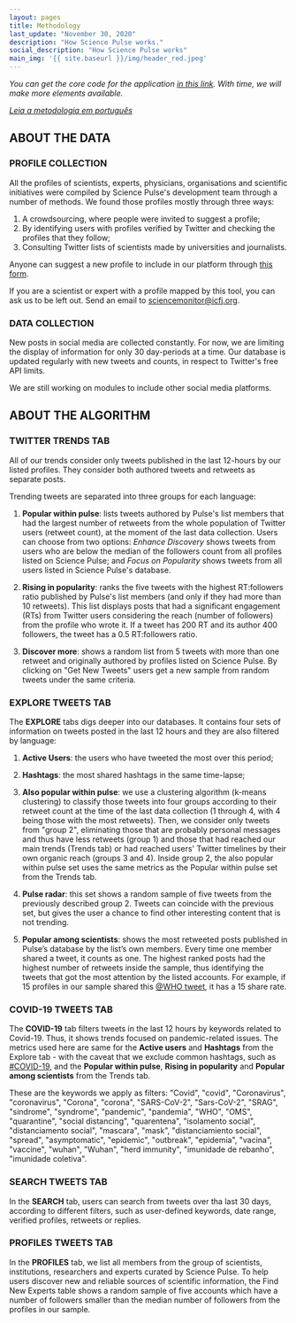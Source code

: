 ```yaml
---
layout: pages
title: Methodology
last_update: "November 30, 2020"
description: "How Science Pulse works."
social_description: "How Science Pulse works"
main_img: '{{ site.baseurl }}/img/header_red.jpeg'
---
```


_You can get the core code for the application [in this link](https://github.com/voltdatalab/science-pulse-public). With time, we will make more elements available._

_[Leia a metodologia em português](metodologia)_

## ABOUT THE DATA

### PROFILE COLLECTION

All the profiles of scientists, experts, physicians, organisations and scientific initiatives were compiled by Science Pulse's development team through a number of methods. We found those profiles mostly through three ways:

1. A crowdsourcing, where people were invited to suggest a profile;
2. By identifying users with profiles verified by Twitter and checking the profiles that they follow;
3. Consulting Twitter lists of scientists made by universities and journalists.

Anyone can suggest a new profile to include in our platform through [this form](https://forms.gle/KHufKHzJxJVdsD7s8).

If you are a scientist or expert with a profile mapped by this tool, you can ask us to be left out. Send an email to [sciencemonitor@icfj.org](mailto:sciencemonitor@icfj.org).

### DATA COLLECTION

New posts in social media are collected constantly. For now, we are limiting the display of information for only 30 day-periods at a time. Our database is updated regularly with new tweets and counts, in respect to Twitter's free API limits.

We are still working on modules to include other social media platforms.

## ABOUT THE ALGORITHM

### TWITTER TRENDS TAB

All of our trends consider only tweets published in the last 12-hours by our listed profiles. They consider both authored tweets and retweets as separate posts.

Trending tweets are separated into three groups for each language:

1. **Popular within pulse**: lists tweets authored by Pulse's list members that had the largest number of retweets from the whole population of Twitter users (retweet count), at the moment of the last data collection. Users can choose from two options: *Enhance Discovery* shows tweets from users who are below the median of the followers count from all profiles listed on Science Pulse; and *Focus on Popularity* shows tweets from all users listed in Science Pulse's database.

2. **Rising in popularity**: ranks the five tweets with the highest RT:followers ratio published by Pulse's list members (and only if they had more than 10 retweets). This list displays posts that had a significant engagement (RTs) from Twitter users considering the reach (number of followers) from the profile who wrote it. If a tweet has 200 RT and its author 400 followers, the tweet has a 0.5 RT:followers ratio.

3. **Discover more**: shows a random list from 5 tweets with more than one retweet and originally authored by profiles listed on Science Pulse. By clicking on "Get New Tweets" users get a new sample from random tweets under the same criteria.

### EXPLORE TWEETS TAB

The **EXPLORE** tabs digs deeper into our databases. It contains four sets of information on tweets posted in the last 12 hours and they are also filtered by language:

1. **Active Users**: the users who have tweeted the most over this period;

2. **Hashtags**: the most shared hashtags in the same time-lapse;

3. **Also popular within pulse**: we use a clustering algorithm (k-means clustering) to classify those tweets into four groups according to their retweet count at the time of the last data collection (1 through 4, with 4 being those with the most retweets). Then, we consider only tweets from "group 2", eliminating those that are probably personal messages and thus have less retweets (group 1) and those that had reached our main trends (Trends tab) or had reached users' Twitter timelines by their own organic reach (groups 3 and 4). Inside group 2, the also popular within pulse set uses the same metrics as the Popular within pulse set from the Trends tab.

4. **Pulse radar**: this set shows a random sample of five tweets from the previously described group 2. Tweets can coincide with the previous set, but gives the user a chance to find other interesting content that is not trending.

5. **Popular among scientists**:  shows the most retweeted posts published in Pulse’s database by the list’s own members. Every time one member shared a tweet, it counts as one. The highest ranked posts had the highest number of retweets inside the sample, thus identifying the tweets that got the most attention by the listed accounts. For example, if 15 profiles in our sample shared this [@WHO tweet](https://twitter.com/WHO/status/1275349898209173505), it has a 15 share rate.

### COVID-19 TWEETS TAB

The **COVID-19** tab filters tweets in the last 12 hours by keywords related to Covid-19. Thus, it shows trends focused on pandemic-related issues. The metrics used here are same for the **Active users** and **Hashtags** from the Explore tab - with the caveat that we exclude common hashtags, such as [#COVID-19](https://twitter.com/hashtag/covid19), and the **Popular within pulse**, **Rising in popularity** and **Popular among scientists** from the Trends tab.

These are the keywords we apply as filters: "Covid", "covid", "Coronavirus", "coronavirus",
                    "Corona", "corona", "SARS-CoV-2", "Sars-CoV-2",
                    "SRAG", "sindrome", "syndrome", "pandemic",
                    "pandemia", "WHO", "OMS", "quarantine", "social distancing",
                    "quarentena", "isolamento social", "distanciamento social",
                    "mascara", "mask", "distanciamiento social", "spread", "asymptomatic",
                    "epidemic", "outbreak", "epidemia", "vacina", "vaccine", "wuhan", "Wuhan",
                    "herd immunity", "imunidade de rebanho", "imunidade coletiva".
                    
### SEARCH TWEETS TAB

In the **SEARCH** tab, users can search from tweets over tha last 30 days, according to different filters, such as user-defined keywords, date range, verified profiles, retweets or replies.

### PROFILES TWEETS TAB

In the **PROFILES** tab, we list all members from the group of scientists, institutions, researchers and experts curated by Science Pulse. To help users discover new and reliable sources of scientific information, the Find New Experts table shows a random sample of five accounts which have a number of followers smaller than the median number of followers from the profiles in our sample.
